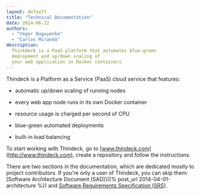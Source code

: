 ```yaml
---
layout: default
title: "Technical Documentation"
date: 2014-06-22
authors:
  - "Yegor Bugayenko"
  - "Carlos Miranda"
description:
  Thinkdeck is a PaaS platform that automates blue-green
  deployment and up/down scaling of
  your web application in Docker containers
---
```


Thindeck is a Platform as a Service (PaaS) cloud service that features:

 * automatic up/down scaling of running nodes

 * every web app node runs in its own Docker container

 * resource usage is charged per second of CPU

 * blue-green automated deployments

 * built-in load balancing

To start working with Thindeck,
go to [www.thindeck.com](http://www.thindeck.com), create a repository
and follow the instructions.

There are two sections in the documentation, which are
dedicated mostly to project contributors. If you're only a user
of Thindeck, you can skip them:
[Software Architecture Document (SAD)]({% post_url 2014-04-01-architecture %}) and
[Software Requirements Specification (SRS)](/requs/requs.xml).
